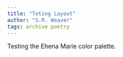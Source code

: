 ```yaml
---
title: "Teting Layout"
author: "S.R. Weaver"
tags: archive poetry
---
```

Testing the Ehena Marie color palette.
